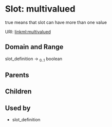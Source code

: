 
# Slot: multivalued


true means that slot can have more than one value

URI: [linkml:multivalued](https://w3id.org/linkml/multivalued)


## Domain and Range

slot_definition &#8594;  <sub>0..1</sub> boolean

## Parents


## Children


## Used by

 * slot_definition

